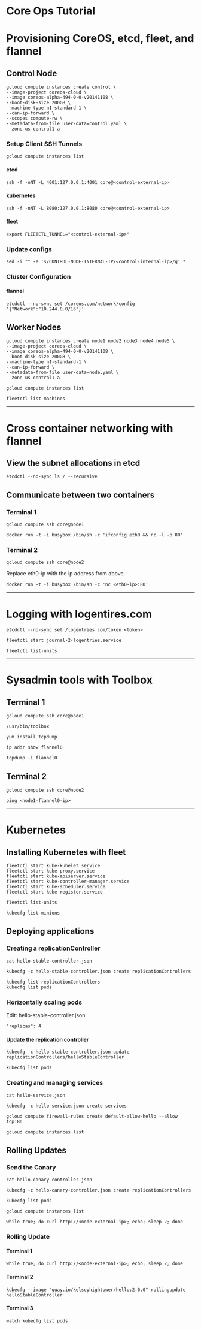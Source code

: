 # Core Ops Tutorial

# Provisioning CoreOS, etcd, fleet, and flannel

## Control Node

```
gcloud compute instances create control \
--image-project coreos-cloud \
--image coreos-alpha-494-0-0-v20141108 \
--boot-disk-size 200GB \
--machine-type n1-standard-1 \
--can-ip-forward \
--scopes compute-rw \
--metadata-from-file user-data=control.yaml \
--zone us-central1-a
```

### Setup Client SSH Tunnels

```
gcloud compute instances list
```

#### etcd

```
ssh -f -nNT -L 4001:127.0.0.1:4001 core@<control-external-ip>
```

#### kubernetes

```
ssh -f -nNT -L 8080:127.0.0.1:8080 core@<control-external-ip>
```

#### fleet

```
export FLEETCTL_TUNNEL="<control-external-ip>"
```

### Update configs

```
sed -i "" -e 's/CONTROL-NODE-INTERNAL-IP/<control-internal-ip>/g' *
```

### Cluster Configuration

#### flannel

```
etcdctl --no-sync set /coreos.com/network/config '{"Network":"10.244.0.0/16"}'
```

## Worker Nodes

```
gcloud compute instances create node1 node2 node3 node4 node5 \
--image-project coreos-cloud \
--image coreos-alpha-494-0-0-v20141108 \
--boot-disk-size 200GB \
--machine-type n1-standard-1 \
--can-ip-forward \
--metadata-from-file user-data=node.yaml \
--zone us-central1-a
```

```
gcloud compute instances list
```

```
fleetctl list-machines
```

---

# Cross container networking with flannel

## View the subnet allocations in etcd 

```
etcdctl --no-sync ls / --recursive
```

## Communicate between two containers

### Terminal 1

```
gcloud compute ssh core@node1
```

```
docker run -t -i busybox /bin/sh -c 'ifconfig eth0 && nc -l -p 80'
```

### Terminal 2

```
gcloud compute ssh core@node2
```

Replace eth0-ip with the ip address from above.

```
docker run -t -i busybox /bin/sh -c 'nc <eth0-ip>:80'
```

---

# Logging with logentires.com

```
etcdctl --no-sync set /logentries.com/token <token>
```

```
fleetctl start journal-2-logentries.service
```

```
fleetctl list-units
```

---

# Sysadmin tools with Toolbox

## Terminal 1

```
gcloud compute ssh core@node1
```

```
/usr/bin/toolbox
```

```
yum install tcpdump
```

```
ip addr show flannel0
```

```
tcpdump -i flannel0
```

## Terminal 2

```
gcloud compute ssh core@node2
```

```
ping <node1-flannel0-ip>
```

---

# Kubernetes

## Installing Kubernetes with fleet

```
fleetctl start kube-kubelet.service 
fleetctl start kube-proxy.service
fleetctl start kube-apiserver.service
fleetctl start kube-controller-manager.service
fleetctl start kube-scheduler.service
fleetctl start kube-register.service
```

```
fleetctl list-units
```

```
kubecfg list minions
```

## Deploying applications

### Creating a replicationController

```
cat hello-stable-controller.json
```

```
kubecfg -c hello-stable-controller.json create replicationControllers
```

```
kubecfg list replicationControllers
kubecfg list pods
```

### Horizontally scaling pods

Edit: hello-stable-controller.json

```
"replicas": 4
```

#### Update the replication controller

```
kubecfg -c hello-stable-controller.json update replicationControllers/helloStableController
```

```
kubecfg list pods
```

### Creating and managing services

```
cat hello-service.json
```

```
kubecfg -c hello-service.json create services
```

```
gcloud compute firewall-rules create default-allow-hello --allow tcp:80
```

```
gcloud compute instances list
```

## Rolling Updates

### Send the Canary

```
cat hello-canary-controller.json 
```

```
kubecfg -c hello-canary-controller.json create replicationControllers
```

```
kubecfg list pods
```

```
gcloud compute instances list
```

```
while true; do curl http://<node-external-ip>; echo; sleep 2; done
```

### Rolling Update

#### Terminal 1

```
while true; do curl http://<node-external-ip>; echo; sleep 2; done
```

#### Terminal 2

```
kubecfg --image "quay.io/kelseyhightower/hello:2.0.0" rollingupdate helloStableController
```

#### Terminal 3

```
watch kubecfg list pods
```

